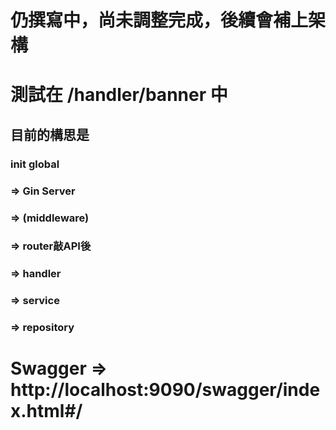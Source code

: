 # 仍撰寫中，尚未調整完成，後續會補上架構
# 測試在 /handler/banner 中  
## 目前的構思是 
### init global 
### => Gin Server
### => (middleware) 
### => router敲API後 
### => handler 
### => service 
### => repository


# Swagger  => http://localhost:9090/swagger/index.html#/